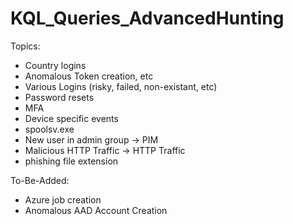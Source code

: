 # KQL_Queries_AdvancedHunting
Topics:
- Country logins
- Anomalous Token creation, etc
- Various Logins (risky, failed, non-existant, etc)
- Password resets
- MFA
- Device specific events
- spoolsv.exe
- New user in admin group -> PIM
- Malicious HTTP Traffic -> HTTP Traffic
- phishing file extension

To-Be-Added:
- Azure job creation
- Anomalous AAD Account Creation
